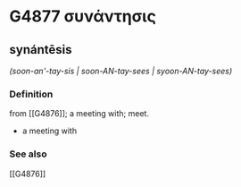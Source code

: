 # G4877 συνάντησις

## synántēsis

_(soon-an'-tay-sis | soon-AN-tay-sees | syoon-AN-tay-sees)_

### Definition

from [[G4876]]; a meeting with; meet.

- a meeting with

### See also

[[G4876]]

